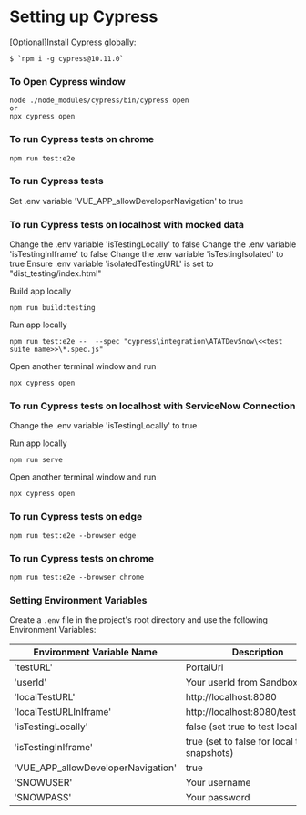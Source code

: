 # Setting up Cypress

[Optional]Install Cypress globally:

```
$ `npm i -g cypress@10.11.0`
```

### To Open Cypress window

```
node ./node_modules/cypress/bin/cypress open
or
npx cypress open

```

### To run Cypress tests on chrome

```
npm run test:e2e
```

### To run Cypress tests

Set .env variable 'VUE_APP_allowDeveloperNavigation' to true

### To run Cypress tests on localhost with mocked data

Change the .env variable 'isTestingLocally' to false
Change the .env variable 'isTestingInIframe' to false
Change the .env variable 'isTestingIsolated' to true
Ensure .env variable 'isolatedTestingURL' is set to "dist_testing/index.html"

Build app locally

```
npm run build:testing
```

Run app locally

```
npm run test:e2e --  --spec "cypress\integration\ATATDevSnow\<<test suite name>>\*.spec.js"
```

Open another terminal window and run

```
npx cypress open
```

### To run Cypress tests on localhost with ServiceNow Connection

Change the .env variable 'isTestingLocally' to true

Run app locally

```
npm run serve
```

Open another terminal window and run

```
npx cypress open
```

### To run Cypress tests on edge

```
npm run test:e2e --browser edge
```

### To run Cypress tests on chrome

```
npm run test:e2e --browser chrome
```

### Setting Environment Variables

Create a `.env` file in the project's root directory and use the following Environment Variables:

| Environment Variable Name          | Description                                    |
| ---------------------------------- | ---------------------------------------------- |
| 'testURL'                          | PortalUrl                                      |
| 'userId'                           | Your userId from Sandbox.                      |
| 'localTestURL'                     | http://localhost:8080                          |
| 'localTestURLInIframe'             | http://localhost:8080/testing.html             |
| 'isTestingLocally'                 | false (set true to test locally)               |
| 'isTestingInIframe'                | true (set to false for local to see snapshots) |
| 'VUE_APP_allowDeveloperNavigation' | true                                           |
| 'SNOWUSER'                         | Your username                                  |
| 'SNOWPASS'                         | Your password                                  |

```

```
